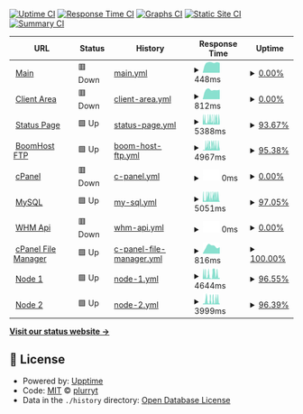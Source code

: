 [![Uptime CI](https://github.com/pythoniaweb/statusboom/workflows/Uptime%20CI/badge.svg)](https://github.com/pythoniaweb/statusboom/actions?query=workflow%3A%22Uptime+CI%22)
[![Response Time CI](https://github.com/pythoniaweb/statusboom/workflows/Response%20Time%20CI/badge.svg)](https://github.com/pythoniaweb/statusboom/actions?query=workflow%3A%22Response+Time+CI%22)
[![Graphs CI](https://github.com/pythoniaweb/statusboom/workflows/Graphs%20CI/badge.svg)](https://github.com/pythoniaweb/statusboom/actions?query=workflow%3A%22Graphs+CI%22)
[![Static Site CI](https://github.com/pythoniaweb/statusboom/workflows/Static%20Site%20CI/badge.svg)](https://github.com/pythoniaweb/statusboom/actions?query=workflow%3A%22Static+Site+CI%22)
[![Summary CI](https://github.com/pythoniaweb/statusboom/workflows/Summary%20CI/badge.svg)](https://github.com/pythoniaweb/statusboom/actions?query=workflow%3A%22Summary+CI%22)

<!--start: status pages-->
<!-- This summary is generated by Upptime (https://github.com/upptime/upptime) -->
<!-- Do not edit this manually, your changes will be overwritten -->
<!-- prettier-ignore -->
| URL | Status | History | Response Time | Uptime |
| --- | ------ | ------- | ------------- | ------ |
| <img alt="" src="https://favicons.githubusercontent.com/boomhost.ml" height="13"> [Main](http://boomhost.ml/index.php) | 🟥 Down | [main.yml](https://github.com/pythoniaweb/statusboom/commits/HEAD/history/main.yml) | <details><summary><img alt="Response time graph" src="./graphs/main/response-time-week.png" height="20"> 448ms</summary><br><a href="https://status.boomhost.ml/history/main"><img alt="Response time 750" src="https://img.shields.io/endpoint?url=https%3A%2F%2Fraw.githubusercontent.com%2Fpythoniaweb%2Fstatusboom%2FHEAD%2Fapi%2Fmain%2Fresponse-time.json"></a><br><a href="https://status.boomhost.ml/history/main"><img alt="24-hour response time 449" src="https://img.shields.io/endpoint?url=https%3A%2F%2Fraw.githubusercontent.com%2Fpythoniaweb%2Fstatusboom%2FHEAD%2Fapi%2Fmain%2Fresponse-time-day.json"></a><br><a href="https://status.boomhost.ml/history/main"><img alt="7-day response time 448" src="https://img.shields.io/endpoint?url=https%3A%2F%2Fraw.githubusercontent.com%2Fpythoniaweb%2Fstatusboom%2FHEAD%2Fapi%2Fmain%2Fresponse-time-week.json"></a><br><a href="https://status.boomhost.ml/history/main"><img alt="30-day response time 544" src="https://img.shields.io/endpoint?url=https%3A%2F%2Fraw.githubusercontent.com%2Fpythoniaweb%2Fstatusboom%2FHEAD%2Fapi%2Fmain%2Fresponse-time-month.json"></a><br><a href="https://status.boomhost.ml/history/main"><img alt="1-year response time 750" src="https://img.shields.io/endpoint?url=https%3A%2F%2Fraw.githubusercontent.com%2Fpythoniaweb%2Fstatusboom%2FHEAD%2Fapi%2Fmain%2Fresponse-time-year.json"></a></details> | <details><summary><a href="https://status.boomhost.ml/history/main">0.00%</a></summary><a href="https://status.boomhost.ml/history/main"><img alt="All-time uptime 89.15%" src="https://img.shields.io/endpoint?url=https%3A%2F%2Fraw.githubusercontent.com%2Fpythoniaweb%2Fstatusboom%2FHEAD%2Fapi%2Fmain%2Fuptime.json"></a><br><a href="https://status.boomhost.ml/history/main"><img alt="24-hour uptime 0.00%" src="https://img.shields.io/endpoint?url=https%3A%2F%2Fraw.githubusercontent.com%2Fpythoniaweb%2Fstatusboom%2FHEAD%2Fapi%2Fmain%2Fuptime-day.json"></a><br><a href="https://status.boomhost.ml/history/main"><img alt="7-day uptime 0.00%" src="https://img.shields.io/endpoint?url=https%3A%2F%2Fraw.githubusercontent.com%2Fpythoniaweb%2Fstatusboom%2FHEAD%2Fapi%2Fmain%2Fuptime-week.json"></a><br><a href="https://status.boomhost.ml/history/main"><img alt="30-day uptime 69.42%" src="https://img.shields.io/endpoint?url=https%3A%2F%2Fraw.githubusercontent.com%2Fpythoniaweb%2Fstatusboom%2FHEAD%2Fapi%2Fmain%2Fuptime-month.json"></a><br><a href="https://status.boomhost.ml/history/main"><img alt="1-year uptime 89.15%" src="https://img.shields.io/endpoint?url=https%3A%2F%2Fraw.githubusercontent.com%2Fpythoniaweb%2Fstatusboom%2FHEAD%2Fapi%2Fmain%2Fuptime-year.json"></a></details>
| <img alt="" src="https://favicons.githubusercontent.com/area.boomhost.ml" height="13"> [Client Area](http://area.boomhost.ml/login.php) | 🟥 Down | [client-area.yml](https://github.com/pythoniaweb/statusboom/commits/HEAD/history/client-area.yml) | <details><summary><img alt="Response time graph" src="./graphs/client-area/response-time-week.png" height="20"> 812ms</summary><br><a href="https://status.boomhost.ml/history/client-area"><img alt="Response time 861" src="https://img.shields.io/endpoint?url=https%3A%2F%2Fraw.githubusercontent.com%2Fpythoniaweb%2Fstatusboom%2FHEAD%2Fapi%2Fclient-area%2Fresponse-time.json"></a><br><a href="https://status.boomhost.ml/history/client-area"><img alt="24-hour response time 763" src="https://img.shields.io/endpoint?url=https%3A%2F%2Fraw.githubusercontent.com%2Fpythoniaweb%2Fstatusboom%2FHEAD%2Fapi%2Fclient-area%2Fresponse-time-day.json"></a><br><a href="https://status.boomhost.ml/history/client-area"><img alt="7-day response time 812" src="https://img.shields.io/endpoint?url=https%3A%2F%2Fraw.githubusercontent.com%2Fpythoniaweb%2Fstatusboom%2FHEAD%2Fapi%2Fclient-area%2Fresponse-time-week.json"></a><br><a href="https://status.boomhost.ml/history/client-area"><img alt="30-day response time 953" src="https://img.shields.io/endpoint?url=https%3A%2F%2Fraw.githubusercontent.com%2Fpythoniaweb%2Fstatusboom%2FHEAD%2Fapi%2Fclient-area%2Fresponse-time-month.json"></a><br><a href="https://status.boomhost.ml/history/client-area"><img alt="1-year response time 861" src="https://img.shields.io/endpoint?url=https%3A%2F%2Fraw.githubusercontent.com%2Fpythoniaweb%2Fstatusboom%2FHEAD%2Fapi%2Fclient-area%2Fresponse-time-year.json"></a></details> | <details><summary><a href="https://status.boomhost.ml/history/client-area">0.00%</a></summary><a href="https://status.boomhost.ml/history/client-area"><img alt="All-time uptime 89.12%" src="https://img.shields.io/endpoint?url=https%3A%2F%2Fraw.githubusercontent.com%2Fpythoniaweb%2Fstatusboom%2FHEAD%2Fapi%2Fclient-area%2Fuptime.json"></a><br><a href="https://status.boomhost.ml/history/client-area"><img alt="24-hour uptime 0.00%" src="https://img.shields.io/endpoint?url=https%3A%2F%2Fraw.githubusercontent.com%2Fpythoniaweb%2Fstatusboom%2FHEAD%2Fapi%2Fclient-area%2Fuptime-day.json"></a><br><a href="https://status.boomhost.ml/history/client-area"><img alt="7-day uptime 0.00%" src="https://img.shields.io/endpoint?url=https%3A%2F%2Fraw.githubusercontent.com%2Fpythoniaweb%2Fstatusboom%2FHEAD%2Fapi%2Fclient-area%2Fuptime-week.json"></a><br><a href="https://status.boomhost.ml/history/client-area"><img alt="30-day uptime 69.42%" src="https://img.shields.io/endpoint?url=https%3A%2F%2Fraw.githubusercontent.com%2Fpythoniaweb%2Fstatusboom%2FHEAD%2Fapi%2Fclient-area%2Fuptime-month.json"></a><br><a href="https://status.boomhost.ml/history/client-area"><img alt="1-year uptime 89.12%" src="https://img.shields.io/endpoint?url=https%3A%2F%2Fraw.githubusercontent.com%2Fpythoniaweb%2Fstatusboom%2FHEAD%2Fapi%2Fclient-area%2Fuptime-year.json"></a></details>
| <img alt="" src="https://favicons.githubusercontent.com/status.boomhost.ml" height="13"> [Status Page](http://status.boomhost.ml/index.html) | 🟩 Up | [status-page.yml](https://github.com/pythoniaweb/statusboom/commits/HEAD/history/status-page.yml) | <details><summary><img alt="Response time graph" src="./graphs/status-page/response-time-week.png" height="20"> 5388ms</summary><br><a href="https://status.boomhost.ml/history/status-page"><img alt="Response time 1925" src="https://img.shields.io/endpoint?url=https%3A%2F%2Fraw.githubusercontent.com%2Fpythoniaweb%2Fstatusboom%2FHEAD%2Fapi%2Fstatus-page%2Fresponse-time.json"></a><br><a href="https://status.boomhost.ml/history/status-page"><img alt="24-hour response time 8693" src="https://img.shields.io/endpoint?url=https%3A%2F%2Fraw.githubusercontent.com%2Fpythoniaweb%2Fstatusboom%2FHEAD%2Fapi%2Fstatus-page%2Fresponse-time-day.json"></a><br><a href="https://status.boomhost.ml/history/status-page"><img alt="7-day response time 5388" src="https://img.shields.io/endpoint?url=https%3A%2F%2Fraw.githubusercontent.com%2Fpythoniaweb%2Fstatusboom%2FHEAD%2Fapi%2Fstatus-page%2Fresponse-time-week.json"></a><br><a href="https://status.boomhost.ml/history/status-page"><img alt="30-day response time 3569" src="https://img.shields.io/endpoint?url=https%3A%2F%2Fraw.githubusercontent.com%2Fpythoniaweb%2Fstatusboom%2FHEAD%2Fapi%2Fstatus-page%2Fresponse-time-month.json"></a><br><a href="https://status.boomhost.ml/history/status-page"><img alt="1-year response time 1925" src="https://img.shields.io/endpoint?url=https%3A%2F%2Fraw.githubusercontent.com%2Fpythoniaweb%2Fstatusboom%2FHEAD%2Fapi%2Fstatus-page%2Fresponse-time-year.json"></a></details> | <details><summary><a href="https://status.boomhost.ml/history/status-page">93.67%</a></summary><a href="https://status.boomhost.ml/history/status-page"><img alt="All-time uptime 19.94%" src="https://img.shields.io/endpoint?url=https%3A%2F%2Fraw.githubusercontent.com%2Fpythoniaweb%2Fstatusboom%2FHEAD%2Fapi%2Fstatus-page%2Fuptime.json"></a><br><a href="https://status.boomhost.ml/history/status-page"><img alt="24-hour uptime 97.80%" src="https://img.shields.io/endpoint?url=https%3A%2F%2Fraw.githubusercontent.com%2Fpythoniaweb%2Fstatusboom%2FHEAD%2Fapi%2Fstatus-page%2Fuptime-day.json"></a><br><a href="https://status.boomhost.ml/history/status-page"><img alt="7-day uptime 93.67%" src="https://img.shields.io/endpoint?url=https%3A%2F%2Fraw.githubusercontent.com%2Fpythoniaweb%2Fstatusboom%2FHEAD%2Fapi%2Fstatus-page%2Fuptime-week.json"></a><br><a href="https://status.boomhost.ml/history/status-page"><img alt="30-day uptime 30.22%" src="https://img.shields.io/endpoint?url=https%3A%2F%2Fraw.githubusercontent.com%2Fpythoniaweb%2Fstatusboom%2FHEAD%2Fapi%2Fstatus-page%2Fuptime-month.json"></a><br><a href="https://status.boomhost.ml/history/status-page"><img alt="1-year uptime 19.94%" src="https://img.shields.io/endpoint?url=https%3A%2F%2Fraw.githubusercontent.com%2Fpythoniaweb%2Fstatusboom%2FHEAD%2Fapi%2Fstatus-page%2Fuptime-year.json"></a></details>
| <img alt="" src="https://favicons.githubusercontent.com/myftp.boomhost.ml" height="13"> [BoomHost FTP](http://myftp.boomhost.ml/index.html) | 🟩 Up | [boom-host-ftp.yml](https://github.com/pythoniaweb/statusboom/commits/HEAD/history/boom-host-ftp.yml) | <details><summary><img alt="Response time graph" src="./graphs/boom-host-ftp/response-time-week.png" height="20"> 4967ms</summary><br><a href="https://status.boomhost.ml/history/boom-host-ftp"><img alt="Response time 1691" src="https://img.shields.io/endpoint?url=https%3A%2F%2Fraw.githubusercontent.com%2Fpythoniaweb%2Fstatusboom%2FHEAD%2Fapi%2Fboom-host-ftp%2Fresponse-time.json"></a><br><a href="https://status.boomhost.ml/history/boom-host-ftp"><img alt="24-hour response time 197" src="https://img.shields.io/endpoint?url=https%3A%2F%2Fraw.githubusercontent.com%2Fpythoniaweb%2Fstatusboom%2FHEAD%2Fapi%2Fboom-host-ftp%2Fresponse-time-day.json"></a><br><a href="https://status.boomhost.ml/history/boom-host-ftp"><img alt="7-day response time 4967" src="https://img.shields.io/endpoint?url=https%3A%2F%2Fraw.githubusercontent.com%2Fpythoniaweb%2Fstatusboom%2FHEAD%2Fapi%2Fboom-host-ftp%2Fresponse-time-week.json"></a><br><a href="https://status.boomhost.ml/history/boom-host-ftp"><img alt="30-day response time 3152" src="https://img.shields.io/endpoint?url=https%3A%2F%2Fraw.githubusercontent.com%2Fpythoniaweb%2Fstatusboom%2FHEAD%2Fapi%2Fboom-host-ftp%2Fresponse-time-month.json"></a><br><a href="https://status.boomhost.ml/history/boom-host-ftp"><img alt="1-year response time 1691" src="https://img.shields.io/endpoint?url=https%3A%2F%2Fraw.githubusercontent.com%2Fpythoniaweb%2Fstatusboom%2FHEAD%2Fapi%2Fboom-host-ftp%2Fresponse-time-year.json"></a></details> | <details><summary><a href="https://status.boomhost.ml/history/boom-host-ftp">95.38%</a></summary><a href="https://status.boomhost.ml/history/boom-host-ftp"><img alt="All-time uptime 99.49%" src="https://img.shields.io/endpoint?url=https%3A%2F%2Fraw.githubusercontent.com%2Fpythoniaweb%2Fstatusboom%2FHEAD%2Fapi%2Fboom-host-ftp%2Fuptime.json"></a><br><a href="https://status.boomhost.ml/history/boom-host-ftp"><img alt="24-hour uptime 100.00%" src="https://img.shields.io/endpoint?url=https%3A%2F%2Fraw.githubusercontent.com%2Fpythoniaweb%2Fstatusboom%2FHEAD%2Fapi%2Fboom-host-ftp%2Fuptime-day.json"></a><br><a href="https://status.boomhost.ml/history/boom-host-ftp"><img alt="7-day uptime 95.38%" src="https://img.shields.io/endpoint?url=https%3A%2F%2Fraw.githubusercontent.com%2Fpythoniaweb%2Fstatusboom%2FHEAD%2Fapi%2Fboom-host-ftp%2Fuptime-week.json"></a><br><a href="https://status.boomhost.ml/history/boom-host-ftp"><img alt="30-day uptime 98.67%" src="https://img.shields.io/endpoint?url=https%3A%2F%2Fraw.githubusercontent.com%2Fpythoniaweb%2Fstatusboom%2FHEAD%2Fapi%2Fboom-host-ftp%2Fuptime-month.json"></a><br><a href="https://status.boomhost.ml/history/boom-host-ftp"><img alt="1-year uptime 99.49%" src="https://img.shields.io/endpoint?url=https%3A%2F%2Fraw.githubusercontent.com%2Fpythoniaweb%2Fstatusboom%2FHEAD%2Fapi%2Fboom-host-ftp%2Fuptime-year.json"></a></details>
| <img alt="" src="https://favicons.githubusercontent.com/cpanel.boomhost.ml" height="13"> [cPanel](https://cpanel.boomhost.ml) | 🟥 Down | [c-panel.yml](https://github.com/pythoniaweb/statusboom/commits/HEAD/history/c-panel.yml) | <details><summary><img alt="Response time graph" src="./graphs/c-panel/response-time-week.png" height="20"> 0ms</summary><br><a href="https://status.boomhost.ml/history/c-panel"><img alt="Response time 1035" src="https://img.shields.io/endpoint?url=https%3A%2F%2Fraw.githubusercontent.com%2Fpythoniaweb%2Fstatusboom%2FHEAD%2Fapi%2Fc-panel%2Fresponse-time.json"></a><br><a href="https://status.boomhost.ml/history/c-panel"><img alt="24-hour response time 0" src="https://img.shields.io/endpoint?url=https%3A%2F%2Fraw.githubusercontent.com%2Fpythoniaweb%2Fstatusboom%2FHEAD%2Fapi%2Fc-panel%2Fresponse-time-day.json"></a><br><a href="https://status.boomhost.ml/history/c-panel"><img alt="7-day response time 0" src="https://img.shields.io/endpoint?url=https%3A%2F%2Fraw.githubusercontent.com%2Fpythoniaweb%2Fstatusboom%2FHEAD%2Fapi%2Fc-panel%2Fresponse-time-week.json"></a><br><a href="https://status.boomhost.ml/history/c-panel"><img alt="30-day response time 1089" src="https://img.shields.io/endpoint?url=https%3A%2F%2Fraw.githubusercontent.com%2Fpythoniaweb%2Fstatusboom%2FHEAD%2Fapi%2Fc-panel%2Fresponse-time-month.json"></a><br><a href="https://status.boomhost.ml/history/c-panel"><img alt="1-year response time 1035" src="https://img.shields.io/endpoint?url=https%3A%2F%2Fraw.githubusercontent.com%2Fpythoniaweb%2Fstatusboom%2FHEAD%2Fapi%2Fc-panel%2Fresponse-time-year.json"></a></details> | <details><summary><a href="https://status.boomhost.ml/history/c-panel">0.00%</a></summary><a href="https://status.boomhost.ml/history/c-panel"><img alt="All-time uptime 89.16%" src="https://img.shields.io/endpoint?url=https%3A%2F%2Fraw.githubusercontent.com%2Fpythoniaweb%2Fstatusboom%2FHEAD%2Fapi%2Fc-panel%2Fuptime.json"></a><br><a href="https://status.boomhost.ml/history/c-panel"><img alt="24-hour uptime 0.00%" src="https://img.shields.io/endpoint?url=https%3A%2F%2Fraw.githubusercontent.com%2Fpythoniaweb%2Fstatusboom%2FHEAD%2Fapi%2Fc-panel%2Fuptime-day.json"></a><br><a href="https://status.boomhost.ml/history/c-panel"><img alt="7-day uptime 0.00%" src="https://img.shields.io/endpoint?url=https%3A%2F%2Fraw.githubusercontent.com%2Fpythoniaweb%2Fstatusboom%2FHEAD%2Fapi%2Fc-panel%2Fuptime-week.json"></a><br><a href="https://status.boomhost.ml/history/c-panel"><img alt="30-day uptime 69.38%" src="https://img.shields.io/endpoint?url=https%3A%2F%2Fraw.githubusercontent.com%2Fpythoniaweb%2Fstatusboom%2FHEAD%2Fapi%2Fc-panel%2Fuptime-month.json"></a><br><a href="https://status.boomhost.ml/history/c-panel"><img alt="1-year uptime 89.16%" src="https://img.shields.io/endpoint?url=https%3A%2F%2Fraw.githubusercontent.com%2Fpythoniaweb%2Fstatusboom%2FHEAD%2Fapi%2Fc-panel%2Fuptime-year.json"></a></details>
| <img alt="" src="https://favicons.githubusercontent.com/mysql.boomhost.ml" height="13"> [MySQL](http://mysql.boomhost.ml/index.html) | 🟩 Up | [my-sql.yml](https://github.com/pythoniaweb/statusboom/commits/HEAD/history/my-sql.yml) | <details><summary><img alt="Response time graph" src="./graphs/my-sql/response-time-week.png" height="20"> 5051ms</summary><br><a href="https://status.boomhost.ml/history/my-sql"><img alt="Response time 1667" src="https://img.shields.io/endpoint?url=https%3A%2F%2Fraw.githubusercontent.com%2Fpythoniaweb%2Fstatusboom%2FHEAD%2Fapi%2Fmy-sql%2Fresponse-time.json"></a><br><a href="https://status.boomhost.ml/history/my-sql"><img alt="24-hour response time 941" src="https://img.shields.io/endpoint?url=https%3A%2F%2Fraw.githubusercontent.com%2Fpythoniaweb%2Fstatusboom%2FHEAD%2Fapi%2Fmy-sql%2Fresponse-time-day.json"></a><br><a href="https://status.boomhost.ml/history/my-sql"><img alt="7-day response time 5051" src="https://img.shields.io/endpoint?url=https%3A%2F%2Fraw.githubusercontent.com%2Fpythoniaweb%2Fstatusboom%2FHEAD%2Fapi%2Fmy-sql%2Fresponse-time-week.json"></a><br><a href="https://status.boomhost.ml/history/my-sql"><img alt="30-day response time 3141" src="https://img.shields.io/endpoint?url=https%3A%2F%2Fraw.githubusercontent.com%2Fpythoniaweb%2Fstatusboom%2FHEAD%2Fapi%2Fmy-sql%2Fresponse-time-month.json"></a><br><a href="https://status.boomhost.ml/history/my-sql"><img alt="1-year response time 1667" src="https://img.shields.io/endpoint?url=https%3A%2F%2Fraw.githubusercontent.com%2Fpythoniaweb%2Fstatusboom%2FHEAD%2Fapi%2Fmy-sql%2Fresponse-time-year.json"></a></details> | <details><summary><a href="https://status.boomhost.ml/history/my-sql">97.05%</a></summary><a href="https://status.boomhost.ml/history/my-sql"><img alt="All-time uptime 99.69%" src="https://img.shields.io/endpoint?url=https%3A%2F%2Fraw.githubusercontent.com%2Fpythoniaweb%2Fstatusboom%2FHEAD%2Fapi%2Fmy-sql%2Fuptime.json"></a><br><a href="https://status.boomhost.ml/history/my-sql"><img alt="24-hour uptime 100.00%" src="https://img.shields.io/endpoint?url=https%3A%2F%2Fraw.githubusercontent.com%2Fpythoniaweb%2Fstatusboom%2FHEAD%2Fapi%2Fmy-sql%2Fuptime-day.json"></a><br><a href="https://status.boomhost.ml/history/my-sql"><img alt="7-day uptime 97.05%" src="https://img.shields.io/endpoint?url=https%3A%2F%2Fraw.githubusercontent.com%2Fpythoniaweb%2Fstatusboom%2FHEAD%2Fapi%2Fmy-sql%2Fuptime-week.json"></a><br><a href="https://status.boomhost.ml/history/my-sql"><img alt="30-day uptime 99.23%" src="https://img.shields.io/endpoint?url=https%3A%2F%2Fraw.githubusercontent.com%2Fpythoniaweb%2Fstatusboom%2FHEAD%2Fapi%2Fmy-sql%2Fuptime-month.json"></a><br><a href="https://status.boomhost.ml/history/my-sql"><img alt="1-year uptime 99.69%" src="https://img.shields.io/endpoint?url=https%3A%2F%2Fraw.githubusercontent.com%2Fpythoniaweb%2Fstatusboom%2FHEAD%2Fapi%2Fmy-sql%2Fuptime-year.json"></a></details>
| <img alt="" src="https://favicons.githubusercontent.com/cpanel.boomhost.ml" height="13"> [WHM Api](https://cpanel.boomhost.ml) | 🟥 Down | [whm-api.yml](https://github.com/pythoniaweb/statusboom/commits/HEAD/history/whm-api.yml) | <details><summary><img alt="Response time graph" src="./graphs/whm-api/response-time-week.png" height="20"> 0ms</summary><br><a href="https://status.boomhost.ml/history/whm-api"><img alt="Response time 235" src="https://img.shields.io/endpoint?url=https%3A%2F%2Fraw.githubusercontent.com%2Fpythoniaweb%2Fstatusboom%2FHEAD%2Fapi%2Fwhm-api%2Fresponse-time.json"></a><br><a href="https://status.boomhost.ml/history/whm-api"><img alt="24-hour response time 0" src="https://img.shields.io/endpoint?url=https%3A%2F%2Fraw.githubusercontent.com%2Fpythoniaweb%2Fstatusboom%2FHEAD%2Fapi%2Fwhm-api%2Fresponse-time-day.json"></a><br><a href="https://status.boomhost.ml/history/whm-api"><img alt="7-day response time 0" src="https://img.shields.io/endpoint?url=https%3A%2F%2Fraw.githubusercontent.com%2Fpythoniaweb%2Fstatusboom%2FHEAD%2Fapi%2Fwhm-api%2Fresponse-time-week.json"></a><br><a href="https://status.boomhost.ml/history/whm-api"><img alt="30-day response time 117" src="https://img.shields.io/endpoint?url=https%3A%2F%2Fraw.githubusercontent.com%2Fpythoniaweb%2Fstatusboom%2FHEAD%2Fapi%2Fwhm-api%2Fresponse-time-month.json"></a><br><a href="https://status.boomhost.ml/history/whm-api"><img alt="1-year response time 235" src="https://img.shields.io/endpoint?url=https%3A%2F%2Fraw.githubusercontent.com%2Fpythoniaweb%2Fstatusboom%2FHEAD%2Fapi%2Fwhm-api%2Fresponse-time-year.json"></a></details> | <details><summary><a href="https://status.boomhost.ml/history/whm-api">0.00%</a></summary><a href="https://status.boomhost.ml/history/whm-api"><img alt="All-time uptime 89.16%" src="https://img.shields.io/endpoint?url=https%3A%2F%2Fraw.githubusercontent.com%2Fpythoniaweb%2Fstatusboom%2FHEAD%2Fapi%2Fwhm-api%2Fuptime.json"></a><br><a href="https://status.boomhost.ml/history/whm-api"><img alt="24-hour uptime 0.00%" src="https://img.shields.io/endpoint?url=https%3A%2F%2Fraw.githubusercontent.com%2Fpythoniaweb%2Fstatusboom%2FHEAD%2Fapi%2Fwhm-api%2Fuptime-day.json"></a><br><a href="https://status.boomhost.ml/history/whm-api"><img alt="7-day uptime 0.00%" src="https://img.shields.io/endpoint?url=https%3A%2F%2Fraw.githubusercontent.com%2Fpythoniaweb%2Fstatusboom%2FHEAD%2Fapi%2Fwhm-api%2Fuptime-week.json"></a><br><a href="https://status.boomhost.ml/history/whm-api"><img alt="30-day uptime 69.38%" src="https://img.shields.io/endpoint?url=https%3A%2F%2Fraw.githubusercontent.com%2Fpythoniaweb%2Fstatusboom%2FHEAD%2Fapi%2Fwhm-api%2Fuptime-month.json"></a><br><a href="https://status.boomhost.ml/history/whm-api"><img alt="1-year uptime 89.16%" src="https://img.shields.io/endpoint?url=https%3A%2F%2Fraw.githubusercontent.com%2Fpythoniaweb%2Fstatusboom%2FHEAD%2Fapi%2Fwhm-api%2Fuptime-year.json"></a></details>
| <img alt="" src="https://favicons.githubusercontent.com/filemanager.ai" height="13"> [cPanel File Manager](https://filemanager.ai/new/) | 🟩 Up | [c-panel-file-manager.yml](https://github.com/pythoniaweb/statusboom/commits/HEAD/history/c-panel-file-manager.yml) | <details><summary><img alt="Response time graph" src="./graphs/c-panel-file-manager/response-time-week.png" height="20"> 816ms</summary><br><a href="https://status.boomhost.ml/history/c-panel-file-manager"><img alt="Response time 782" src="https://img.shields.io/endpoint?url=https%3A%2F%2Fraw.githubusercontent.com%2Fpythoniaweb%2Fstatusboom%2FHEAD%2Fapi%2Fc-panel-file-manager%2Fresponse-time.json"></a><br><a href="https://status.boomhost.ml/history/c-panel-file-manager"><img alt="24-hour response time 892" src="https://img.shields.io/endpoint?url=https%3A%2F%2Fraw.githubusercontent.com%2Fpythoniaweb%2Fstatusboom%2FHEAD%2Fapi%2Fc-panel-file-manager%2Fresponse-time-day.json"></a><br><a href="https://status.boomhost.ml/history/c-panel-file-manager"><img alt="7-day response time 816" src="https://img.shields.io/endpoint?url=https%3A%2F%2Fraw.githubusercontent.com%2Fpythoniaweb%2Fstatusboom%2FHEAD%2Fapi%2Fc-panel-file-manager%2Fresponse-time-week.json"></a><br><a href="https://status.boomhost.ml/history/c-panel-file-manager"><img alt="30-day response time 764" src="https://img.shields.io/endpoint?url=https%3A%2F%2Fraw.githubusercontent.com%2Fpythoniaweb%2Fstatusboom%2FHEAD%2Fapi%2Fc-panel-file-manager%2Fresponse-time-month.json"></a><br><a href="https://status.boomhost.ml/history/c-panel-file-manager"><img alt="1-year response time 782" src="https://img.shields.io/endpoint?url=https%3A%2F%2Fraw.githubusercontent.com%2Fpythoniaweb%2Fstatusboom%2FHEAD%2Fapi%2Fc-panel-file-manager%2Fresponse-time-year.json"></a></details> | <details><summary><a href="https://status.boomhost.ml/history/c-panel-file-manager">100.00%</a></summary><a href="https://status.boomhost.ml/history/c-panel-file-manager"><img alt="All-time uptime 99.79%" src="https://img.shields.io/endpoint?url=https%3A%2F%2Fraw.githubusercontent.com%2Fpythoniaweb%2Fstatusboom%2FHEAD%2Fapi%2Fc-panel-file-manager%2Fuptime.json"></a><br><a href="https://status.boomhost.ml/history/c-panel-file-manager"><img alt="24-hour uptime 100.00%" src="https://img.shields.io/endpoint?url=https%3A%2F%2Fraw.githubusercontent.com%2Fpythoniaweb%2Fstatusboom%2FHEAD%2Fapi%2Fc-panel-file-manager%2Fuptime-day.json"></a><br><a href="https://status.boomhost.ml/history/c-panel-file-manager"><img alt="7-day uptime 100.00%" src="https://img.shields.io/endpoint?url=https%3A%2F%2Fraw.githubusercontent.com%2Fpythoniaweb%2Fstatusboom%2FHEAD%2Fapi%2Fc-panel-file-manager%2Fuptime-week.json"></a><br><a href="https://status.boomhost.ml/history/c-panel-file-manager"><img alt="30-day uptime 100.00%" src="https://img.shields.io/endpoint?url=https%3A%2F%2Fraw.githubusercontent.com%2Fpythoniaweb%2Fstatusboom%2FHEAD%2Fapi%2Fc-panel-file-manager%2Fuptime-month.json"></a><br><a href="https://status.boomhost.ml/history/c-panel-file-manager"><img alt="1-year uptime 99.79%" src="https://img.shields.io/endpoint?url=https%3A%2F%2Fraw.githubusercontent.com%2Fpythoniaweb%2Fstatusboom%2FHEAD%2Fapi%2Fc-panel-file-manager%2Fuptime-year.json"></a></details>
| <img alt="" src="https://favicons.githubusercontent.com/nodea.boomhost.ml" height="13"> [Node 1](http://nodea.boomhost.ml/index.html) | 🟩 Up | [node-1.yml](https://github.com/pythoniaweb/statusboom/commits/HEAD/history/node-1.yml) | <details><summary><img alt="Response time graph" src="./graphs/node-1/response-time-week.png" height="20"> 4644ms</summary><br><a href="https://status.boomhost.ml/history/node-1"><img alt="Response time 1447" src="https://img.shields.io/endpoint?url=https%3A%2F%2Fraw.githubusercontent.com%2Fpythoniaweb%2Fstatusboom%2FHEAD%2Fapi%2Fnode-1%2Fresponse-time.json"></a><br><a href="https://status.boomhost.ml/history/node-1"><img alt="24-hour response time 4522" src="https://img.shields.io/endpoint?url=https%3A%2F%2Fraw.githubusercontent.com%2Fpythoniaweb%2Fstatusboom%2FHEAD%2Fapi%2Fnode-1%2Fresponse-time-day.json"></a><br><a href="https://status.boomhost.ml/history/node-1"><img alt="7-day response time 4644" src="https://img.shields.io/endpoint?url=https%3A%2F%2Fraw.githubusercontent.com%2Fpythoniaweb%2Fstatusboom%2FHEAD%2Fapi%2Fnode-1%2Fresponse-time-week.json"></a><br><a href="https://status.boomhost.ml/history/node-1"><img alt="30-day response time 2735" src="https://img.shields.io/endpoint?url=https%3A%2F%2Fraw.githubusercontent.com%2Fpythoniaweb%2Fstatusboom%2FHEAD%2Fapi%2Fnode-1%2Fresponse-time-month.json"></a><br><a href="https://status.boomhost.ml/history/node-1"><img alt="1-year response time 1447" src="https://img.shields.io/endpoint?url=https%3A%2F%2Fraw.githubusercontent.com%2Fpythoniaweb%2Fstatusboom%2FHEAD%2Fapi%2Fnode-1%2Fresponse-time-year.json"></a></details> | <details><summary><a href="https://status.boomhost.ml/history/node-1">96.55%</a></summary><a href="https://status.boomhost.ml/history/node-1"><img alt="All-time uptime 99.62%" src="https://img.shields.io/endpoint?url=https%3A%2F%2Fraw.githubusercontent.com%2Fpythoniaweb%2Fstatusboom%2FHEAD%2Fapi%2Fnode-1%2Fuptime.json"></a><br><a href="https://status.boomhost.ml/history/node-1"><img alt="24-hour uptime 97.87%" src="https://img.shields.io/endpoint?url=https%3A%2F%2Fraw.githubusercontent.com%2Fpythoniaweb%2Fstatusboom%2FHEAD%2Fapi%2Fnode-1%2Fuptime-day.json"></a><br><a href="https://status.boomhost.ml/history/node-1"><img alt="7-day uptime 96.55%" src="https://img.shields.io/endpoint?url=https%3A%2F%2Fraw.githubusercontent.com%2Fpythoniaweb%2Fstatusboom%2FHEAD%2Fapi%2Fnode-1%2Fuptime-week.json"></a><br><a href="https://status.boomhost.ml/history/node-1"><img alt="30-day uptime 99.07%" src="https://img.shields.io/endpoint?url=https%3A%2F%2Fraw.githubusercontent.com%2Fpythoniaweb%2Fstatusboom%2FHEAD%2Fapi%2Fnode-1%2Fuptime-month.json"></a><br><a href="https://status.boomhost.ml/history/node-1"><img alt="1-year uptime 99.62%" src="https://img.shields.io/endpoint?url=https%3A%2F%2Fraw.githubusercontent.com%2Fpythoniaweb%2Fstatusboom%2FHEAD%2Fapi%2Fnode-1%2Fuptime-year.json"></a></details>
| <img alt="" src="https://favicons.githubusercontent.com/nodeb.boomhost.ml" height="13"> [Node 2](http://nodeb.boomhost.ml/index.html) | 🟩 Up | [node-2.yml](https://github.com/pythoniaweb/statusboom/commits/HEAD/history/node-2.yml) | <details><summary><img alt="Response time graph" src="./graphs/node-2/response-time-week.png" height="20"> 3999ms</summary><br><a href="https://status.boomhost.ml/history/node-2"><img alt="Response time 1318" src="https://img.shields.io/endpoint?url=https%3A%2F%2Fraw.githubusercontent.com%2Fpythoniaweb%2Fstatusboom%2FHEAD%2Fapi%2Fnode-2%2Fresponse-time.json"></a><br><a href="https://status.boomhost.ml/history/node-2"><img alt="24-hour response time 1045" src="https://img.shields.io/endpoint?url=https%3A%2F%2Fraw.githubusercontent.com%2Fpythoniaweb%2Fstatusboom%2FHEAD%2Fapi%2Fnode-2%2Fresponse-time-day.json"></a><br><a href="https://status.boomhost.ml/history/node-2"><img alt="7-day response time 3999" src="https://img.shields.io/endpoint?url=https%3A%2F%2Fraw.githubusercontent.com%2Fpythoniaweb%2Fstatusboom%2FHEAD%2Fapi%2Fnode-2%2Fresponse-time-week.json"></a><br><a href="https://status.boomhost.ml/history/node-2"><img alt="30-day response time 2512" src="https://img.shields.io/endpoint?url=https%3A%2F%2Fraw.githubusercontent.com%2Fpythoniaweb%2Fstatusboom%2FHEAD%2Fapi%2Fnode-2%2Fresponse-time-month.json"></a><br><a href="https://status.boomhost.ml/history/node-2"><img alt="1-year response time 1318" src="https://img.shields.io/endpoint?url=https%3A%2F%2Fraw.githubusercontent.com%2Fpythoniaweb%2Fstatusboom%2FHEAD%2Fapi%2Fnode-2%2Fresponse-time-year.json"></a></details> | <details><summary><a href="https://status.boomhost.ml/history/node-2">96.39%</a></summary><a href="https://status.boomhost.ml/history/node-2"><img alt="All-time uptime 99.60%" src="https://img.shields.io/endpoint?url=https%3A%2F%2Fraw.githubusercontent.com%2Fpythoniaweb%2Fstatusboom%2FHEAD%2Fapi%2Fnode-2%2Fuptime.json"></a><br><a href="https://status.boomhost.ml/history/node-2"><img alt="24-hour uptime 100.00%" src="https://img.shields.io/endpoint?url=https%3A%2F%2Fraw.githubusercontent.com%2Fpythoniaweb%2Fstatusboom%2FHEAD%2Fapi%2Fnode-2%2Fuptime-day.json"></a><br><a href="https://status.boomhost.ml/history/node-2"><img alt="7-day uptime 96.39%" src="https://img.shields.io/endpoint?url=https%3A%2F%2Fraw.githubusercontent.com%2Fpythoniaweb%2Fstatusboom%2FHEAD%2Fapi%2Fnode-2%2Fuptime-week.json"></a><br><a href="https://status.boomhost.ml/history/node-2"><img alt="30-day uptime 99.02%" src="https://img.shields.io/endpoint?url=https%3A%2F%2Fraw.githubusercontent.com%2Fpythoniaweb%2Fstatusboom%2FHEAD%2Fapi%2Fnode-2%2Fuptime-month.json"></a><br><a href="https://status.boomhost.ml/history/node-2"><img alt="1-year uptime 99.60%" src="https://img.shields.io/endpoint?url=https%3A%2F%2Fraw.githubusercontent.com%2Fpythoniaweb%2Fstatusboom%2FHEAD%2Fapi%2Fnode-2%2Fuptime-year.json"></a></details>

<!--end: status pages-->

[**Visit our status website →**](https://status.boomhost.ml)

## 📄 License

- Powered by: [Upptime](https://github.com/upptime/upptime)
- Code: [MIT](./LICENSE) © [plurryt](https://fireurl.ga)
- Data in the `./history` directory: [Open Database License](https://opendatacommons.org/licenses/odbl/1-0/)
